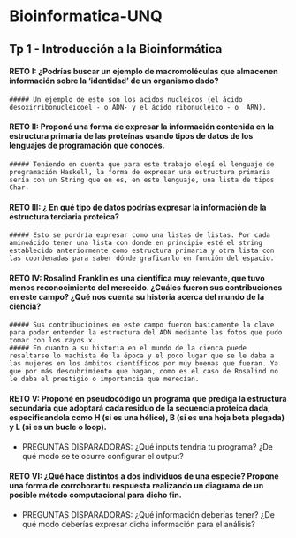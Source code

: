 # Bioinformatica-UNQ

## Tp 1 - Introducción a la Bioinformática

#### RETO I: ¿Podrías buscar un ejemplo de macromoléculas que almacenen información sobre la ‘identidad’ de un organismo dado?
    ##### Un ejemplo de esto son los acidos nucleicos (el ácido desoxirribonucleicoel - o ADN- y el ácido ribonucleico - o  ARN). 

#### RETO II: Proponé una forma de expresar la información contenida en la estructura primaria de las proteínas usando tipos de datos de los lenguajes de programación que conocés.
    ##### Teniendo en cuenta que para este trabajo elegí el lenguaje de programación Haskell, la forma de expresar una estructura primaria sería con un String que en es, en este lenguaje, una lista de tipos Char.
 
#### RETO III: ¿ En qué tipo de datos podrías expresar la información de la estructura terciaria proteica?
    ##### Esto se pordría expresar como una listas de listas. Por cada aminoácido tener una lista con donde en principio esté el string establecido anteriormente como estructura primaria y otra lista con las coordenadas para saber dónde graficarlo en función del espacio.

#### RETO IV: Rosalind Franklin es una científica muy relevante, que tuvo menos reconocimiento del merecido. ¿Cuáles fueron sus contribuciones en este campo? ¿Qué nos cuenta su historia acerca del mundo de la ciencia?
    ##### Sus contribucioines en este campo fueron basicamente la clave para poder entender la estructura del ADN mediante las fotos que pudo tomar con los rayos x.
    ##### En cuanto a su historia en el mundo de la cienca puede resaltarse lo machista de la época y el poco lugar que se le daba a las mujeres en los ámbitos científicos por muy buenas que fueran. Ya que por más descubrimiento que hagan, como es el caso de Rosalind no le daba el prestigio o importancia que merecían. 

#### RETO V: Proponé en pseudocódigo un programa que prediga la estructura secundaria que adoptará cada residuo de la secuencia proteica dada, especificandola como H (si es una hélice), B (si es una hoja beta plegada) y L (si es un bucle o loop).
    
- PREGUNTAS DISPARADORAS: ¿Qué inputs tendría tu programa? ¿De qué modo se te ocurre configurar el output?

#### RETO VI: ¿Qué hace distintos a dos individuos de una especie? Propone una forma de corroborar tu respuesta realizando un diagrama de un posible método computacional para dicho fin.
- PREGUNTAS DISPARADORAS: ¿Qué información deberías tener? ¿De qué modo deberías expresar dicha información para el análisis?

